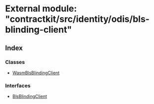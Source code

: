 # External module: "contractkit/src/identity/odis/bls-blinding-client"

## Index

### Classes

* [WasmBlsBlindingClient](../classes/_contractkit_src_identity_odis_bls_blinding_client_.wasmblsblindingclient.md)

### Interfaces

* [BlsBlindingClient](../interfaces/_contractkit_src_identity_odis_bls_blinding_client_.blsblindingclient.md)
